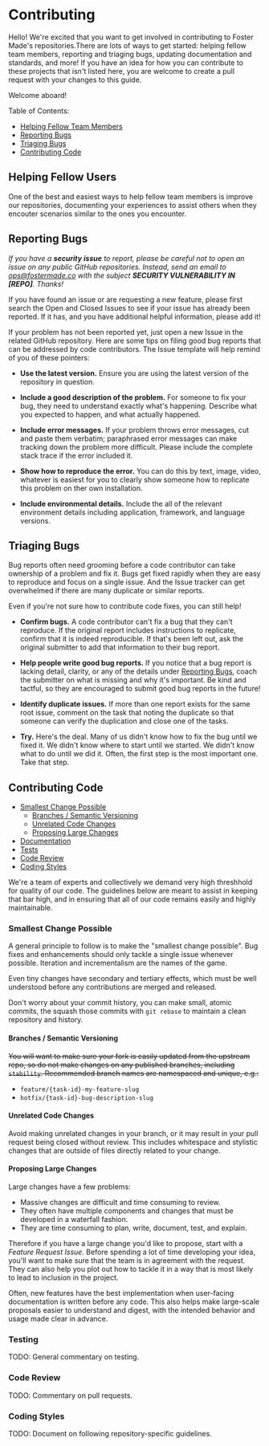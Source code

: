 # Contributing

Hello! We're excited that you want to get involved in contributing to Foster Made's repositories.There are lots of ways to get started: helping fellow team members, reporting and triaging bugs, updating documentation and standards, and more! If you have an idea for how you can contribute to these projects that isn't listed here, you are welcome to create a pull request with your changes to this guide.

Welcome aboard!

Table of Contents:

- [Helping Fellow Team Members](#helping-fellow-team-members)
- [Reporting Bugs](#reporting-bugs)
- [Triaging Bugs](#triaging-bugs)
- [Contributing Code](#contributing-code)

## Helping Fellow Users

One of the best and easiest ways to help fellow team members is improve our repositories, documenting your experiences to assist others when they encouter scenarios similar to the ones you encounter.

## Reporting Bugs

_If you have a **security issue** to report, please be careful not to open an issue on any public GitHub repositories. Instead, send an email to [ops@fostermade.co](mailto:ops@fostermade.co) with the subject **SECURITY VULNERABILITY IN \[REPO\]**. Thanks!_

If you have found an issue or are requesting a new feature, please first search the Open and Closed Issues to see if your issue has already been reported. If it has, and you have additional helpful information, please add it!

If your problem has not been reported yet, just open a new Issue in the related GitHub repository. Here are some tips on filing good bug reports that can be addressed by code contributors. The Issue template will help remind of you of these pointers:

- **Use the latest version.** Ensure you are using the latest version of the repository in question.

- **Include a good description of the problem.** For someone to fix your bug, they need to understand exactly what's happening. Describe what you expected to happen, and what actually happened.

- **Include error messages.** If your problem throws error messages, cut and paste them verbatim; paraphrased error messages can make tracking down the problem more difficult. Please include the complete stack trace if the error included it.

- **Show how to reproduce the error.** You can do this by text, image, video, whatever is easiest for you to clearly show someone how to replicate this problem on ther own installation.

- **Include environmental details.** Include the all of the relevant environment details including application, framework, and language versions.

## Triaging Bugs

Bug reports often need grooming before a code contributor can take ownership of a problem and fix it. Bugs get fixed rapidly when they are easy to reproduce and focus on a single issue. And the Issue tracker can get overwhelmed if there are many duplicate or similar reports.

Even if you're not sure how to contribute code fixes, you can still help!

- **Confirm bugs.** A code contributor can't fix a bug that they can't reproduce. If the original report includes instructions to replicate, confirm that it is indeed reproducible. If that's been left out, ask the original submitter to add that information to their bug report.

- **Help people write good bug reports.** If you notice that a bug report is lacking detail, clarity, or any of the details under [Reporting Bugs](#reporting-bugs), coach the submitter on what is missing and why it's important. Be kind and tactful, so they are encouraged to submit good bug reports in the future!

- **Identify duplicate issues.** If more than one report exists for the same root issue, comment on the task that noting the duplicate so that someone can verify the duplication and close one of the tasks.

- **Try.** Here's the deal. Many of us didn't know how to fix the bug until we fixed it. We didn't know where to start until we started. We didn't know what to do until we did it. Often, the first step is the most important one. Take that step.

## Contributing Code

- [Smallest Change Possible](#smallest-change-possible)
    - [Branches / Semantic Versioning](#branches--semantic-versioning)
    - [Unrelated Code Changes](#unrelated-code-changes)
    - [Proposing Large Changes](#proposing-large-changes)
- [Documentation](#documentation)
- [Tests](#tests)
- [Code Review](#code-review)
- [Coding Styles](#coding-styles)

We're a team of experts and collectively we demand very high threshhold for quality of our code. The guidelines below are meant to assist in keeping that bar high, and in ensuring that all of our code remains easily and highly maintainable.

### Smallest Change Possible

A general principle to follow is to make the "smallest change possible". Bug fixes and enhancements should only tackle a single issue whenever possible. Iteration and incrementalism are the names of the game.

Even tiny changes have secondary and tertiary effects, which must be well understood before any contributions are merged and released.

Don't worry about your commit history, you can make small, atomic commits, the squash those commits with `git rebase` to maintain a clean repository and history.

#### Branches / Semantic Versioning

~~You will want to make sure your fork is easily updated from the upstream repo, so do not make changes on any published branches, including `stability`. Recommended branch names are namespaced and unique, e.g.:~~

- `feature/{task-id}-my-feature-slug`
- `hotfix/{task-id}-bug-description-slug`


#### Unrelated Code Changes

Avoid making unrelated changes in your branch, or it may result in your pull request being closed without review. This includes whitespace and stylistic changes that are outside of files directly related to your change.

#### Proposing Large Changes

Large changes have a few problems:

- Massive changes are difficult and time consuming to review.
- They often have multiple components and changes that must be developed in a waterfall fashion.
- They are time consuming to plan, write, document, test, and explain.

Therefore if you have a large change you'd like to propose, start with a _Feature Request Issue_. Before spending a lot of time developing your idea, you'll want to make sure that the team is in agreement with the request. They can also help you plot out how to tackle it in a way that is most likely to lead to inclusion in the project.

Often, new features have the best implementation when user-facing documentation is written before any code. This also helps make large-scale proposals easier to understand and digest, with the intended behavior and usage made clear in advance.

### Testing

TODO: General commentary on testing.

### Code Review

TODO: Commentary on pull requests.

### Coding Styles

TODO: Document on following repository-specific guidelines.
